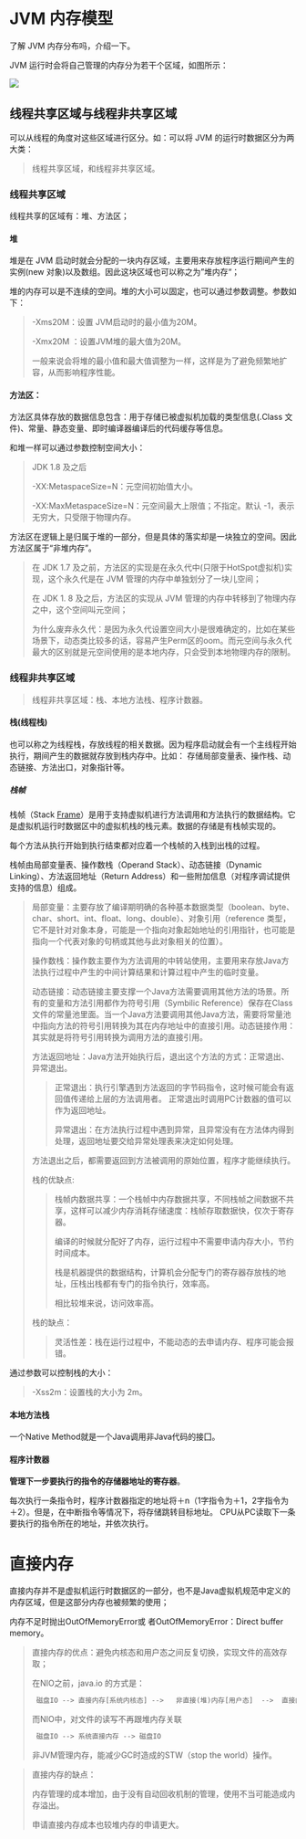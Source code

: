 # JVM 内存模型

了解 JVM 内存分布吗，介绍一下。

JVM 运行时会将自己管理的内存分为若干个区域，如图所示：

![](/Users/azh/Dev_AZH/Java_St/JUC/jvm/src/main/resources/photo/4.JVM内存结构.png)

## 线程共享区域与线程非共享区域

可以从线程的角度对这些区域进行区分。如：可以将 JVM 的运行时数据区分为两大类：

> 线程共享区域，和线程非共享区域。

### 线程共享区域

线程共享的区域有：堆、方法区；

#### 堆

堆是在 JVM 启动时就会分配的一块内存区域，主要用来存放程序运行期间产生的实例(new 对象)以及数组。因此这块区域也可以称之为”堆内存“；

堆的内存可以是不连续的空间。堆的大小可以固定，也可以通过参数调整。参数如下：

> -Xms20M：设置 JVM启动时的最小值为20M。
>
> -Xmx20M ：设置JVM堆的最大值为20M。
>
> 一般来说会将堆的最小值和最大值调整为一样，这样是为了避免频繁地扩容，从而影响程序性能。

#### 方法区：

方法区具体存放的数据信息包含：用于存储已被虚拟机加载的类型信息(.Class 文件)、常量、静态变量、即时编译器编译后的代码缓存等信息。

和堆一样可以通过参数控制空间大小：

> JDK 1.8 及之后
>
> -XX:MetaspaceSize=N：元空间初始值大小。
>
> -XX:MaxMetaspaceSize=N：元空间最大上限值；不指定。默认 -1，表示无穷大，只受限于物理内存。

方法区在逻辑上是归属于堆的一部分，但是具体的落实却是一块独立的空间。因此方法区属于“非堆内存”。

> 在 JDK 1.7 及之前，方法区的实现是在永久代中(只限于HotSpot虚拟机)实现，这个永久代是在 JVM 管理的内存中单独划分了一块儿空间；
>
> 在 JDK 1. 8 及之后，方法区的实现从 JVM 管理的内存中转移到了物理内存之中，这个空间叫元空间；
>
> 为什么废弃永久代：是因为永久代设置空间大小是很难确定的，比如在某些场景下，动态类比较多的话，容易产生Perm区的oom。而元空间与永久代最大的区别就是元空间使用的是本地内存，只会受到本地物理内存的限制。

### 线程非共享区域

> 线程非共享区域：栈、本地方法栈、程序计数器。

#### 栈(线程栈)

也可以称之为线程栈，存放线程的相关数据。因为程序启动就会有一个主线程开始执行，期间产生的数据就存放到栈内存中。比如： 存储局部变量表、操作栈、动态链接、方法出口，对象指针等。

##### 栈帧

栈帧（Stack [Frame](https://so.csdn.net/so/search?q=Frame&spm=1001.2101.3001.7020)）是用于支持虚拟机进行方法调用和方法执行的数据结构。它是虚拟机运行时数据区中的虚拟机栈的栈元素。数据的存储是有栈帧实现的。

每个方法从执行开始到执行结束都对应着一个栈帧的入栈到出栈的过程。

栈帧由局部变量表、操作数栈（Operand Stack）、动态链接（Dynamic Linking）、方法返回地址（Return Address）和一些附加信息（对程序调试提供支持的信息）组成。

> 局部变量：主要存放了编译期明确的各种基本数据类型（boolean、byte、char、short、int、float、long、double）、对象引用（reference 类型，它不是针对对象本身，可能是一个指向对象起始地址的引用指针，也可能是指向一个代表对象的句柄或其他与此对象相关的位置）。
>
> 操作数栈：操作数主要作为方法调用的中转站使用，主要用来存放Java方法执行过程中产生的中间计算结果和计算过程中产生的临时变量。
>
> 动态链接：动态链接主要支撑一个Java方法需要调用其他方法的场景。所有的变量和方法引用都作为符号引用（Symbilic Reference）保存在Class 文件的常量池里面。当一个Java方法要调用其他Java方法，需要将常量池中指向方法的符号引用转换为其在内存地址中的直接引用。动态链接作用：其实就是将符号引用转换为调用方法的直接引用。
>
> 方法返回地址：Java方法开始执行后，退出这个方法的方式：正常退出、异常退出。
>
> > 正常退出：执行引擎遇到方法返回的字节码指令，这时候可能会有返回值传递给上层的方法调用者。 正常退出时调用PC计数器的值可以作为返回地址。
> >
> > 异常退出：在方法执行过程中遇到异常，且异常没有在方法体内得到处理，返回地址要交给异常处理表来决定如何处理。
>
> 方法退出之后，都需要返回到方法被调用的原始位置，程序才能继续执行。
>
> 栈的优缺点:
>
> > 栈帧内数据共享：一个栈帧中内存数据共享，不同栈帧之间数据不共享，这样可以减少内存消耗存储速度：栈帧存取数据快，仅次于寄存器。
> >
> > 编译的时候就分配好了内存，运行过程中不需要申请内存大小，节约时间成本。
> >
> >  栈是机器提供的数据结构，计算机会分配专门的寄存器存放栈的地址，压栈出栈都有专门的指令执行，效率高。
> >
> > 相比较堆来说，访问效率高。
>
> 栈的缺点：
>
> > 灵活性差：栈在运行过程中，不能动态的去申请内存、程序可能会报错。

通过参数可以控制栈的大小：

> -Xss2m：设置栈的大小为 2m。

#### 本地方法栈

一个Native Method就是一个Java调用非Java代码的接囗。

#### 程序计数器

**管理下一步要执行的指令的存储器地址的寄存器**。 

每次执行一条指令时，程序计数器指定的地址将＋n（1字指令为＋1，2字指令为＋2）。但是，在中断指令等情况下，将存储跳转目标地址。 CPU从PC读取下一条要执行的指令所在的地址，并依次执行。

# 直接内存

直接内存并不是虚拟机运行时数据区的一部分，也不是Java虚拟机规范中定义的内存区域，但是这部分内存也被频繁的使用；

内存不足时抛出OutOfMemoryError或 者OutOfMemoryError：Direct buffer memory。

> 直接内存的优点：避免内核态和用户态之间反复切换，实现文件的高效存取；
>
> 在NIO之前，java.io 的方式是：
>
> ```txt
>  磁盘IO --> 直接内存[系统内核态] -->   非直接(堆)内存[用户态]  -->  直接内存[系统内核态] --> 磁盘IO
> ```
>
> 而NIO中，对文件的读写不再跟堆内存关联
>
> ```txt
>  磁盘IO --> 系统直接内存 --> 磁盘IO
> ```
>
> 非JVM管理内存，能减少GC时造成的STW（stop the world）操作。

> 直接内存的缺点：
>
> 内存管理的成本增加，由于没有自动回收机制的管理，使用不当可能造成内存溢出。
>
> 申请直接内存成本也较堆内存的申请更大。





